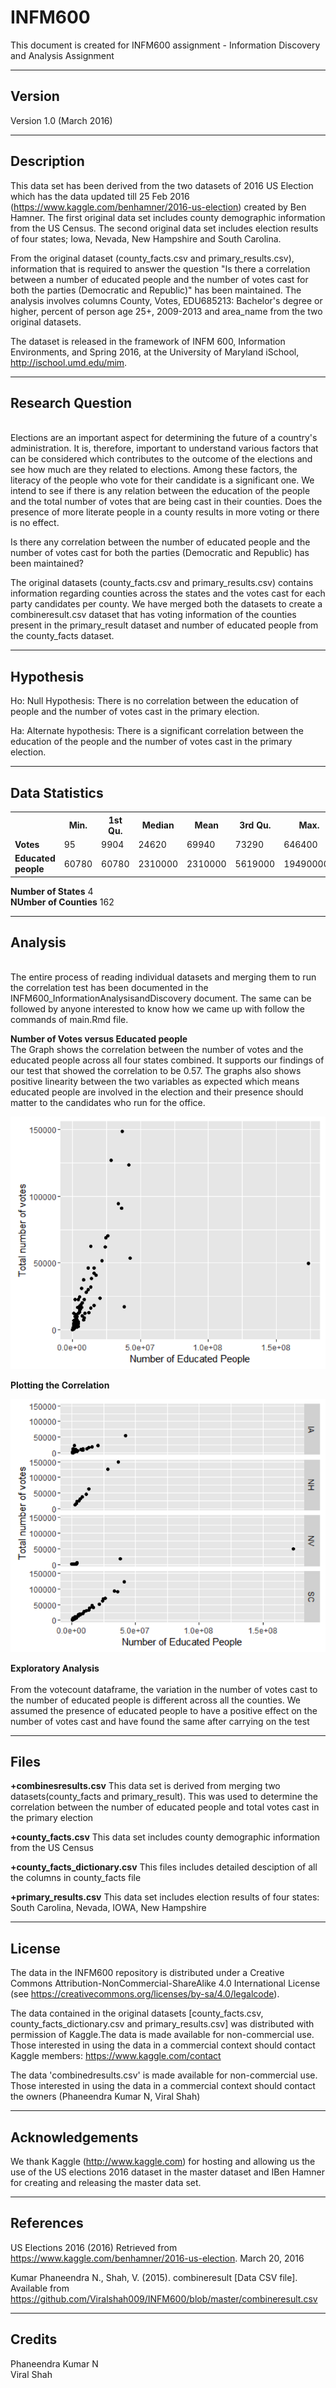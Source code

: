 # INFM600
This document is created for INFM600 assignment - Information Discovery and Analysis Assignment

--------
Version
--------
Version 1.0 (March 2016)

------------
Description
------------
This data set has been derived from the two datasets of 2016 US Election which has the data updated till 25 Feb 2016 (https://www.kaggle.com/benhamner/2016-us-election) created by Ben Hamner. The first original data set includes county demographic information from the US Census. The second original data set includes election results of four states; Iowa, Nevada, New Hampshire and South Carolina.

From the original dataset (county_facts.csv and primary_results.csv), information that is required to answer the question "Is there a correlation between a number of educated people and the number of votes cast for both the parties (Democratic and Republic)" has been maintained. The analysis involves columns County, Votes, EDU685213: Bachelor's degree or higher, percent of person age 25+, 2009-2013 and area_name from the two original datasets.

The dataset is released in the framework of INFM 600, Information Environments, and Spring 2016, at the University of Maryland iSchool, http://ischool.umd.edu/mim.

------------------
Research Question
------------------
<br>Elections are an important aspect for determining the future of a country's administration. It is, therefore, important to understand various factors that can be considered which contributes to the outcome of the elections and see how much are they related to elections. Among these factors, the literacy of the people who vote for their candidate is a significant one. We intend to see if there is any relation between the education of the people and the total number of votes that are being cast in their counties. Does the presence of more literate people in a county results in more voting or there is no effect.

Is there any correlation between the number of educated people and the number of votes cast for both the parties (Democratic and Republic) has been maintained?

The original datasets (county_facts.csv and primary_results.csv) contains information regarding counties across the states and the votes cast for each party candidates per county. We have merged both the datasets to create a combineresult.csv dataset that has voting information of the counties present in the primary_result dataset and number of educated people from the county_facts dataset. 

------------
Hypothesis
------------
Ho: Null Hypothesis: There is no correlation between the education of people and the number of votes cast in the primary election.

Ha: Alternate hypothesis: There is a significant correlation between the education of the people and the number of votes cast in the primary election.

-----------------
Data Statistics
-----------------

<table>
  <tr>
    <th></th><th>Min.</th><th>1st Qu.</th><th>Median</th><th>Mean</th><th>3rd Qu.</th><th>Max.</th>
  </tr>
  <tr>
   <td><b>Votes</b></td><td>95</td><td>9904</td><td>24620</td><td>69940</td><td>73290</td><td>646400</td>
  </tr>
  <tr>
   <td><b>Educated people</b></td> <td>60780</td><td>60780</td><td>2310000</td><td>2310000</td><td>5619000</td><td>194900000</td>
  </tr>
</table>

**Number of States**   4</br>
**NUmber of Counties** 162

---------
Analysis
---------
<br>The entire process of reading individual datasets and merging them to run the correlation test has been documented in the INFM600_InformationAnalysisandDiscovery document. The same can be followed by anyone interested to know how we came up with follow the commands of main.Rmd file.

**Number of Votes versus Educated people** </br>
The Graph shows the correlation between the number of votes and the educated people across all four states combined. It supports our findings of our test that showed the correlation to be 0.57. The graphs also shows positive linearity between the two variables as expected which means educated people are involved in the election and their presence should matter to the candidates who run for the office.

![alt tag](https://github.com/Viralshah009/INFM600/raw/master/Number_Of_Votes_vs_Educated_People.png)

**Plotting the Correlation**

![alt tag](https://github.com/Viralshah009/INFM600/raw/master/Correlation_Plot.png)

**Exploratory Analysis** </br>
<br>From the votecount dataframe, the variation in the number of votes cast to the number of educated people is different across all the counties. We assumed the presence of educated people to have a positive effect on the number of votes cast and have found the same after carrying on the test

------
Files
------
**+combinesresults.csv**
This data set is derived from merging two datasets(county_facts and primary_result). This was used to determine the correlation between the number of educated people and total votes cast in the primary election
	
**+county_facts.csv**
This data set includes county demographic information from the US Census
	
**+county_facts_dictionary.csv**
This files includes detailed desciption of all the columns in county_facts file
	
**+primary_results.csv**
This data set includes election results of four states: South Carolina, Nevada, IOWA, New Hampshire
 
---------
License
---------

The data in the INFM600 repository is distributed under a Creative Commons 
Attribution-NonCommercial-ShareAlike 4.0 International License (see 
https://creativecommons.org/licenses/by-sa/4.0/legalcode).
	
The data contained in the original datasets [county_facts.csv, county_facts_dictionary.csv and primary_results.csv] was 			distributed with permission of Kaggle.The data is made available for non-commercial use. Those interested in using the 			data in a commercial context should contact Kaggle members: https://www.kaggle.com/contact
	
The data 'combinedresults.csv' is made available for non-commercial use. Those interested in using the data in a commercial 			context should contact the owners (Phaneendra Kumar N, Viral Shah)

------------------
Acknowledgements
------------------

We thank Kaggle (http://www.kaggle.com) for hosting and allowing us the use of the US elections 2016 dataset in the master dataset and IBen Hamner for creating and releasing the master data set.

-----------
References
-----------

US Elections 2016 (2016) Retrieved from https://www.kaggle.com/benhamner/2016-us-election. March 20, 2016

Kumar Phaneendra N., Shah, V. (2015). combineresult [Data CSV file]. Available from
https://github.com/Viralshah009/INFM600/blob/master/combineresult.csv

-----------
Credits
-----------
Phaneendra Kumar N
<br>Viral Shah



